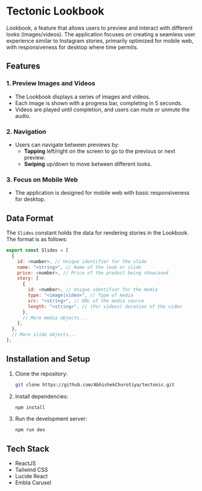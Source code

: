 # Tectonic Lookbook

Lookbook, a feature that allows users to preview and interact with different looks (images/videos). The application focuses on creating a seamless user experience similar to Instagram stories, primarily optimized for mobile web, with responsiveness for desktop where time permits.

## Features

### 1. Preview Images and Videos

- The Lookbook displays a series of images and videos.
- Each image is shown with a progress bar, completing in 5 seconds.
- Videos are played until completion, and users can mute or unmute the audio.

### 2. Navigation

- Users can navigate between previews by:
  - **Tapping** left/right on the screen to go to the previous or next preview.
  - **Swiping** up/down to move between different looks.

### 3. Focus on Mobile Web

- The application is designed for mobile web with basic responsiveness for desktop.

## Data Format

The `Slides` constant holds the data for rendering stories in the Lookbook. The format is as follows:

```javascript
export const Slides = [
  {
    id: <number>, // Unique identifier for the slide
    name: "<string>", // Name of the look or slide
    price: <number>, // Price of the product being showcased
    story: [
      {
        id: <number>, // Unique identifier for the media
        type: "<image|video>", // Type of media
        src: "<string>", // URL of the media source
        length: "<string>", // (For videos) duration of the video
      },
      // More media objects...
    ],
  },
  // More slide objects...
];
```

## Installation and Setup

1. Clone the repository:
   ```bash
   git clone https://github.com/AbhishekChorotiya/tectonic.git
   ```
2. Install dependencies:
   ```bash
   npm install
   ```
3. Run the development server:
   ```bash
   npm run dev
   ```

## Tech Stack

- ReactJS
- Tailwind CSS
- Lucide React
- Embla Carusel
